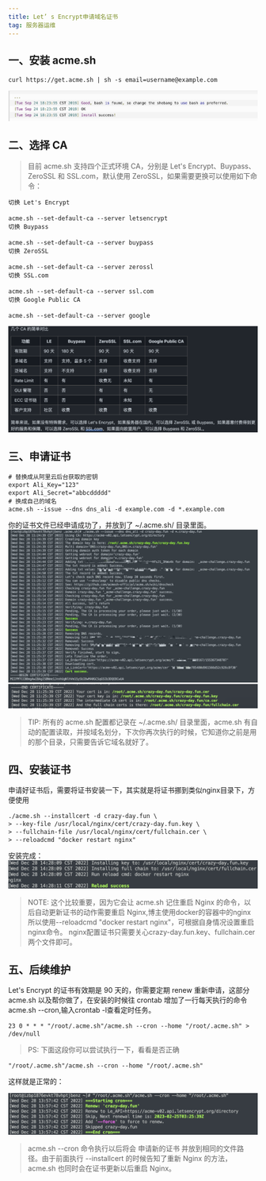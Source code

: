 ```yaml
---
title: Let’ s Encrypt申请域名证书
tag: 服务器运维
---
```

## 一、安装 acme.sh
```shell
curl https://get.acme.sh | sh -s email=username@example.com
```
![image.png](images/3e144f6621a83f9289631d98d3cbe2cb.png)
## 二、选择 CA
> 目前 acme.sh 支持四个正式环境 CA，分别是 Let's Encrypt、Buypass、ZeroSSL 和 SSL.com，默认使用 ZeroSSL，如果需要更换可以使用如下命令：
```shell
切换 Let's Encrypt

acme.sh --set-default-ca --server letsencrypt
切换 Buypass

acme.sh --set-default-ca --server buypass
切换 ZeroSSL

acme.sh --set-default-ca --server zerossl
切换 SSL.com

acme.sh --set-default-ca --server ssl.com
切换 Google Public CA

acme.sh --set-default-ca --server google
```
![image.png](images/095cbc4d939936df122e927a57cd01ab.png)
## 三、申请证书
```shell
# 替换成从阿里云后台获取的密钥
export Ali_Key="123"
export Ali_Secret="abbcddddd"
# 换成自己的域名
acme.sh --issue --dns dns_ali -d example.com -d *.example.com
```
你的证书文件已经申请成功了，并放到了 ~/.acme.sh/ 目录里面。
![image.png](images/1aa7002f17549cc0edf20285bcbad593.png)
![image.png](images/91846a2eab4d8b3d0dc0aaea3ce1cee0.png)
> TIP: 所有的 acme.sh 配置都记录在 ~/.acme.sh/ 目录里面，acme.sh 有自动的配置读取，并按域名划分，下次你再次执行的时候，它知道你之前是用的那个目录，只需要告诉它域名就好了。
## 四、安装证书
申请好证书后，需要将证书安装一下，其实就是将证书挪到类似nginx目录下，方便使用
```shell
./acme.sh --installcert -d crazy-day.fun \
> --key-file /usr/local/nginx/cert/crazy-day.fun.key \
> --fullchain-file /usr/local/nginx/cert/fullchain.cer \
> --reloadcmd "docker restart nginx"
```
安装完成：
![image.png](images/14f5e4ba5f78792301c0a1e7dc6825ae.png)
>NOTE: 这个比较重要，因为它会让 acme.sh 记住重启 Nginx 的命令，以后自动更新证书的动作需要重启 Nginx,博主使用docker的容器中的nginx所以使用--reloadcmd "docker restart nginx"，可根据自身情况设置重启nginx命令。
nginx配置证书只需要关心crazy-day.fun.key、fullchain.cer两个文件即可。
## 五、后续维护
Let's Encrypt 的证书有效期是 90 天的，你需要定期 renew 重新申请，这部分 acme.sh 以及帮你做了，在安装的时候往 crontab 增加了一行每天执行的命令 acme.sh --cron,输入crontab -l查看定时任务。
```shell
23 0 * * * "/root/.acme.sh"/acme.sh --cron --home "/root/.acme.sh" > /dev/null
```
>PS: 下面这段你可以尝试执行一下，看看是否正确
```shell
"/root/.acme.sh"/acme.sh --cron --home "/root/.acme.sh"
```
这样就是正常的：

![image.png](images/691324fd127b9d226a0383bf39d6d732.png)
> acme.sh --cron 命令执行以后将会 申请新的证书 并放到相同的文件路径。由于前面执行 --installcert 的时候告知了重新 Nginx 的方法，acme.sh 也同时会在证书更新以后重启 Nginx。

